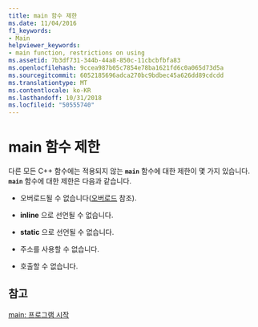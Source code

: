 ```yaml
---
title: main 함수 제한
ms.date: 11/04/2016
f1_keywords:
- Main
helpviewer_keywords:
- main function, restrictions on using
ms.assetid: 7b3df731-344b-44a8-850c-11cbcbfbfa83
ms.openlocfilehash: 9ccea987b05c7854e78ba1621fd6c0a065d73d5a
ms.sourcegitcommit: 6052185696adca270bc9bdbec45a626dd89cdcdd
ms.translationtype: MT
ms.contentlocale: ko-KR
ms.lasthandoff: 10/31/2018
ms.locfileid: "50555740"
---
```

# <a name="main-function-restrictions"></a>main 함수 제한

다른 모든 C++ 함수에는 적용되지 않는 **`main`** 함수에 대한 제한이 몇 가지 있습니다. **`main`** 함수에 대한 제한은 다음과 같습니다.

- 오버로드될 수 없습니다([오버로드](function-overloading.md) 참조).

- **inline** 으로 선언될 수 없습니다.

- **static** 으로 선언될 수 없습니다.

- 주소를 사용할 수 없습니다.

- 호출할 수 없습니다.

## <a name="see-also"></a>참고

[main: 프로그램 시작](../cpp/main-program-startup.md)